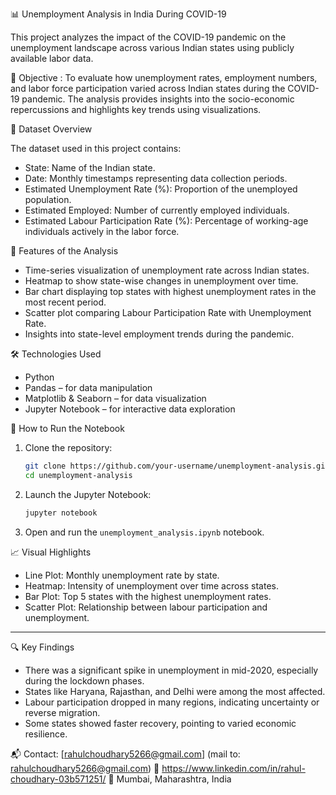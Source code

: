 📊 Unemployment Analysis in India During COVID-19

This project analyzes the impact of the COVID-19 pandemic on the unemployment landscape across various Indian states using publicly available labor data.

🧭 Objective : To evaluate how unemployment rates, employment numbers, and labor force participation varied across Indian states during the COVID-19 pandemic. 
                The analysis provides insights into the socio-economic repercussions and highlights key trends using visualizations.

📁 Dataset Overview

The dataset used in this project contains:
- State: Name of the Indian state.
- Date: Monthly timestamps representing data collection periods.
- Estimated Unemployment Rate (%): Proportion of the unemployed population.
- Estimated Employed: Number of currently employed individuals.
- Estimated Labour Participation Rate (%): Percentage of working-age individuals actively in the labor force.

📌 Features of the Analysis

- Time-series visualization of unemployment rate across Indian states.
- Heatmap to show state-wise changes in unemployment over time.
- Bar chart displaying top states with highest unemployment rates in the most recent period.
- Scatter plot comparing Labour Participation Rate with Unemployment Rate.
- Insights into state-level employment trends during the pandemic.

🛠️ Technologies Used

- Python
- Pandas – for data manipulation
- Matplotlib & Seaborn – for data visualization
- Jupyter Notebook – for interactive data exploration


🧪 How to Run the Notebook

1. Clone the repository:
    ```bash
    git clone https://github.com/your-username/unemployment-analysis.git
    cd unemployment-analysis
    ```
    
3. Launch the Jupyter Notebook:
    ```bash
    jupyter notebook
    ```

4. Open and run the `unemployment_analysis.ipynb` notebook.


📈 Visual Highlights

- Line Plot: Monthly unemployment rate by state.
- Heatmap: Intensity of unemployment over time across states.
- Bar Plot: Top 5 states with the highest unemployment rates.
- Scatter Plot: Relationship between labour participation and unemployment.

---

 🔍 Key Findings

- There was a significant spike in unemployment in mid-2020, especially during the lockdown phases.
- States like Haryana, Rajasthan, and Delhi were among the most affected.
- Labour participation dropped in many regions, indicating uncertainty or reverse migration.
- Some states showed faster recovery, pointing to varied economic resilience.

📬 Contact: 
[rahulchoudhary5266@gmail.com]
(mail to: rahulchoudhary5266@gmail.com) 
🔗 https://www.linkedin.com/in/rahul-choudhary-03b571251/
📍 Mumbai, Maharashtra, India
